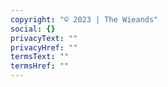 ```yaml
---
copyright: "© 2023 | The Wieands"
social: {}
privacyText: ""
privacyHref: ""
termsText: ""
termsHref: ""
---
```

